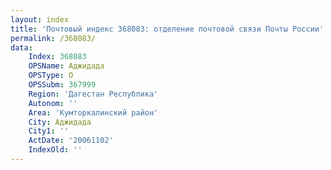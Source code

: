 ```yaml
---
layout: index
title: 'Почтовый индекс 368083: отделение почтовой связи Почты России'
permalink: /368083/
data:
    Index: 368083
    OPSName: Аджидада
    OPSType: О
    OPSSubm: 367999
    Region: 'Дагестан Республика'
    Autonom: ''
    Area: 'Кумторкалинский район'
    City: Аджидада
    City1: ''
    ActDate: '20061102'
    IndexOld: ''
---
```

